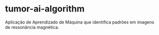 # tumor-ai-algorithm
Aplicação de Aprendizado de Máquina que identifica padrões em imagens de ressonância magnética.
